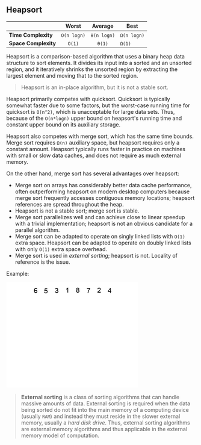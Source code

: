 ## Heapsort

|  | Worst | Average | Best |
|:--|:-:|:-:|---|
| __Time Complexity__ | `O(n logn)` | `θ(n logn)` | `Ω(n logn)` |
| __Space Complexity__ | `O(1)` | `θ(1)` | `Ω(1)` |

Heapsort is a comparison-based algorithm that uses a binary heap data structure to sort elements. It divides its input into a sorted and an unsorted region, and it iteratively shrinks the unsorted region by extracting the largest element and moving that to the sorted region.

>  Heapsort is an in-place algorithm, but it is not a stable sort.

Heapsort primarily competes with quicksort. Quicksort is typically somewhat faster due to some factors, but the worst-case running time for quicksort is `O(n^2)`, which is unacceptable for large data sets. Thus, because of the `O(n*logn)` upper bound on heapsort's running time and constant upper bound on its auxiliary storage.

Heapsort also competes with merge sort, which has the same time bounds. Merge sort requires `Ω(n)` auxiliary space, but heapsort requires only a constant amount. Heapsort typically runs faster in practice on machines with small or slow data caches, and does not require as much external memory.

On the other hand, merge sort has several advantages over heapsort:
* Merge sort on arrays has considerably better data cache performance, often outperforming heapsort on modern desktop computers because merge sort frequently accesses contiguous memory locations; heapsort references are spread throughout the heap.
* Heapsort is not a stable sort; merge sort is stable.
* Merge sort parallelizes well and can achieve close to linear speedup with a trivial implementation; heapsort is not an obvious candidate for a parallel algorithm.
* Merge sort can be adapted to operate on singly linked lists with `O(1)` extra space. Heapsort can be adapted to operate on doubly linked lists with only `O(1)` extra space overhead.
* Merge sort is used in _external sorting_; heapsort is not. Locality of reference is the issue.

Example:

![heap-sort](./images/heap-sort.gif)

> __External sorting__ is a class of sorting algorithms that can handle massive amounts of data. External sorting is required when the data being sorted do not fit into the main memory of a computing device (usually `RAM`) and instead they must reside in the slower external memory, usually a _hard disk drive_. Thus, external sorting algorithms are external memory algorithms and thus applicable in the external memory model of computation.